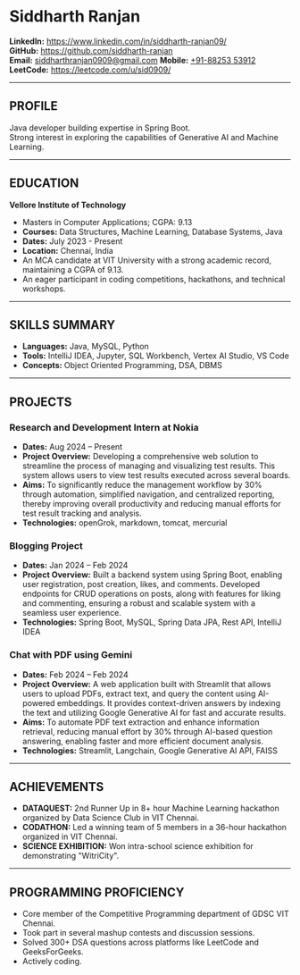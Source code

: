 # Siddharth Ranjan  
**LinkedIn:** https://www.linkedin.com/in/siddharth-ranjan09/  
**GitHub:** https://github.com/siddharth-ranjan  
**Email:** [siddharthranjan0909@gmail.com](mailto:siddharthranjan0909@gmail.com)
**Mobile:** [+91-88253 53912](tel:+918825353912)  
**LeetCode:** https://leetcode.com/u/sid0909/  

---

## **PROFILE**  
Java developer building expertise in Spring Boot.  
Strong interest in exploring the capabilities of Generative AI and Machine Learning.

---

## **EDUCATION**  
**Vellore Institute of Technology**  
- Masters in Computer Applications; CGPA: 9.13  
- **Courses:** Data Structures, Machine Learning, Database Systems, Java  
- **Dates:** July 2023 - Present  
- **Location:** Chennai, India  
- An MCA candidate at VIT University with a strong academic record, maintaining a CGPA of 9.13.  
- An eager participant in coding competitions, hackathons, and technical workshops.

---

## **SKILLS SUMMARY**  
- **Languages:** Java, MySQL, Python  
- **Tools:** IntelliJ IDEA, Jupyter, SQL Workbench, Vertex AI Studio, VS Code  
- **Concepts:** Object Oriented Programming, DSA, DBMS  

---

## **PROJECTS**  

### **Research and Development Intern at Nokia**  
- **Dates:** Aug 2024 – Present  
- **Project Overview:** Developing a comprehensive web solution to streamline the process of managing and visualizing test results. This system allows users to view test results executed across several boards.  
- **Aims:** To significantly reduce the management workflow by 30% through automation, simplified navigation, and centralized reporting, thereby improving overall productivity and reducing manual efforts for test result tracking and analysis.  
- **Technologies:** openGrok, markdown, tomcat, mercurial  

### **Blogging Project**  
- **Dates:** Jan 2024 – Feb 2024  
- **Project Overview:** Built a backend system using Spring Boot, enabling user registration, post creation, likes, and comments. Developed endpoints for CRUD operations on posts, along with features for liking and commenting, ensuring a robust and scalable system with a seamless user experience.  
- **Technologies:** Spring Boot, MySQL, Spring Data JPA, Rest API, IntelliJ IDEA  

### **Chat with PDF using Gemini**  
- **Dates:** Feb 2024 – Feb 2024  
- **Project Overview:** A web application built with Streamlit that allows users to upload PDFs, extract text, and query the content using AI-powered embeddings. It provides context-driven answers by indexing the text and utilizing Google Generative AI for fast and accurate results.  
- **Aims:** To automate PDF text extraction and enhance information retrieval, reducing manual effort by 30% through AI-based question answering, enabling faster and more efficient document analysis.  
- **Technologies:** Streamlit, Langchain, Google Generative AI API, FAISS  

---

## **ACHIEVEMENTS**  
- **DATAQUEST:** 2nd Runner Up in 8+ hour Machine Learning hackathon organized by Data Science Club in VIT Chennai.  
- **CODATHON:** Led a winning team of 5 members in a 36-hour hackathon organized in VIT Chennai.  
- **SCIENCE EXHIBITION:** Won intra-school science exhibition for demonstrating "WitriCity".  

---

## **PROGRAMMING PROFICIENCY**  
- Core member of the Competitive Programming department of GDSC VIT Chennai.  
- Took part in several mashup contests and discussion sessions.  
- Solved 300+ DSA questions across platforms like LeetCode and GeeksForGeeks.  
- Actively coding.  
